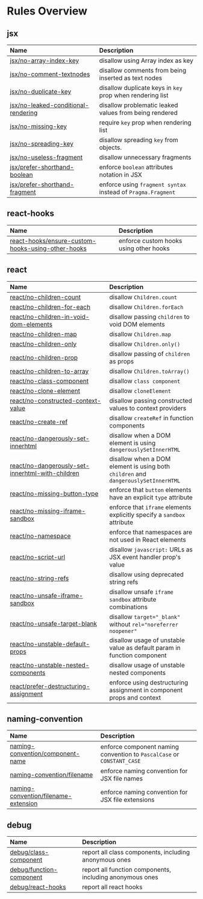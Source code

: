# Rules Overview

<!-- begin auto-generated rules list -->

## jsx

| Name                                                                                                                    | Description                                                  |
| :---------------------------------------------------------------------------------------------------------------------- | :----------------------------------------------------------- |
| [jsx/no-array-index-key](jsx-no-array-index-key)                           | disallow using Array index as key                            |
| [jsx/no-comment-textnodes](jsx-no-comment-textnodes)                       | disallow comments from being inserted as text nodes          |
| [jsx/no-duplicate-key](jsx-no-duplicate-key)                               | disallow duplicate keys in `key` prop when rendering list    |
| [jsx/no-leaked-conditional-rendering](jsx-no-leaked-conditional-rendering) | disallow problematic leaked values from being rendered       |
| [jsx/no-missing-key](jsx-no-missing-key)                                   | require `key` prop when rendering list                       |
| [jsx/no-spreading-key](jsx-no-spreading-key)                               | disallow spreading `key` from objects.                       |
| [jsx/no-useless-fragment](jsx-no-useless-fragment)                         | disallow unnecessary fragments                               |
| [jsx/prefer-shorthand-boolean](jsx-prefer-shorthand-boolean)               | enforce `boolean` attributes notation in JSX                 |
| [jsx/prefer-shorthand-fragment](jsx-prefer-shorthand-fragment)             | enforce using `fragment syntax` instead of `Pragma.Fragment` |

## react-hooks

| Name                                                                                                                                                | Description                            |
| :-------------------------------------------------------------------------------------------------------------------------------------------------- | :------------------------------------- |
| [react-hooks/ensure-custom-hooks-using-other-hooks](react-hooks-ensure-custom-hooks-using-other-hooks) | enforce custom hooks using other hooks |

## react

| Name                                                                                                                                              | Description                                                                        |
| :------------------------------------------------------------------------------------------------------------------------------------------------ | :--------------------------------------------------------------------------------- |
| [react/no-children-count](react-no-children-count)                                                   | disallow `Children.count`                                                          |
| [react/no-children-for-each](react-no-children-for-each)                                             | disallow `Children.forEach`                                                        |
| [react/no-children-in-void-dom-elements](react-no-children-in-void-dom-elements)                     | disallow passing `children` to void DOM elements                                   |
| [react/no-children-map](react-no-children-map)                                                       | disallow `Children.map`                                                            |
| [react/no-children-only](react-no-children-only)                                                     | disallow `Children.only()`                                                         |
| [react/no-children-prop](react-no-children-prop)                                                     | disallow passing of `children` as props                                            |
| [react/no-children-to-array](react-no-children-to-array)                                             | disallow `Children.toArray()`                                                      |
| [react/no-class-component](react-no-class-component)                                                 | disallow `class component`                                                         |
| [react/no-clone-element](react-no-clone-element)                                                     | disallow `cloneElement`                                                            |
| [react/no-constructed-context-value](react-no-constructed-context-value)                             | disallow passing constructed values to context providers                           |
| [react/no-create-ref](react-no-create-ref)                                                           | disallow `createRef` in function components                                        |
| [react/no-dangerously-set-innerhtml](react-no-dangerously-set-innerhtml)                             | disallow when a DOM element is using `dangerouslySetInnerHTML`                     |
| [react/no-dangerously-set-innerhtml-with-children](react-no-dangerously-set-innerhtml-with-children) | disallow when a DOM element is using both `children` and `dangerouslySetInnerHTML` |
| [react/no-missing-button-type](react-no-missing-button-type)                                         | enforce that `button` elements have an explicit `type` attribute                   |
| [react/no-missing-iframe-sandbox](react-no-missing-iframe-sandbox)                                   | enforce that `iframe` elements explicitly specify a `sandbox` attribute            |
| [react/no-namespace](react-no-namespace)                                                             | enforce that namespaces are not used in React elements                             |
| [react/no-script-url](react-no-script-url)                                                           | disallow `javascript:` URLs as JSX event handler prop's value                      |
| [react/no-string-refs](react-no-string-refs)                                                         | disallow using deprecated string refs                                              |
| [react/no-unsafe-iframe-sandbox](react-no-unsafe-iframe-sandbox)                                     | disallow unsafe `iframe` `sandbox` attribute combinations                          |
| [react/no-unsafe-target-blank](react-no-unsafe-target-blank)                                         | disallow `target="_blank"` without `rel="noreferrer noopener"`                     |
| [react/no-unstable-default-props](react-no-unstable-default-props)                                   | disallow usage of unstable value as default param in function component            |
| [react/no-unstable-nested-components](react-no-unstable-nested-components)                           | disallow usage of unstable nested components                                       |
| [react/prefer-destructuring-assignment](react-prefer-destructuring-assignment)                       | enforce using destructuring assignment in component props and context              |

## naming-convention

| Name                                                                                                                      | Description                                                            |
| :------------------------------------------------------------------------------------------------------------------------ | :--------------------------------------------------------------------- |
| [naming-convention/component-name](naming-convention-component-name)         | enforce component naming convention to `PascalCase` or `CONSTANT_CASE` |
| [naming-convention/filename](naming-convention-filename)                     | enforce naming convention for JSX file names                           |
| [naming-convention/filename-extension](naming-convention-filename-extension) | enforce naming convention for JSX file extensions                      |

## debug

| Name                                                                                              | Description                                              |
| :------------------------------------------------------------------------------------------------ | :------------------------------------------------------- |
| [debug/class-component](debug-class-component)       | report all class components, including anonymous ones    |
| [debug/function-component](debug-function-component) | report all function components, including anonymous ones |
| [debug/react-hooks](debug-react-hooks)               | report all react hooks                                   |

<!-- end auto-generated rules list -->
